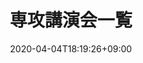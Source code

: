 ---
title: "専攻講演会一覧"
date: 2020-04-04T18:19:26+09:00
outputs:
- html
draft: false
description: 東京大学,理学部,情報科学科,大学院,情報理工学系研究科,コンピュータ科学専攻ｍｐ講演会一覧
keywords:
- 講演会一覧
- 東京大学
- 理学部
- 情報科学科
- 大学院
- 情報理工学系研究科
- コンピュータ科学専攻
slug: list
---